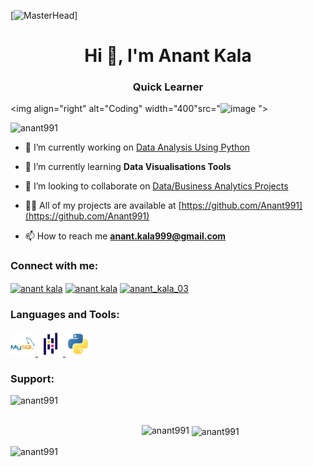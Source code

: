 [![MasterHead]("https://www.canva.com/design/DAFff8YZ9Sg/4kbMSZ0Mdgx13sJ96LhruA/edit?utm_content=DAFff8YZ9Sg&utm_campaign=designshare&utm_medium=link2&utm_source=sharebutton")]
<h1 align="center">Hi 👋, I'm Anant Kala</h1>
<h3 align="center">Quick Learner</h3>

<img align="right" alt="Coding" width="400"src="![image](https://user-images.githubusercontent.com/129866324/230710049-c1a508cb-2ad6-4fc4-adf5-72895be641b3.png)
">

<p align="left"> <img src="https://komarev.com/ghpvc/?username=anant991&label=Profile%20views&color=0e75b6&style=flat" alt="anant991" /> </p>

- 🔭 I’m currently working on [Data Analysis Using Python](https://github.com/Anant991)

- 🌱 I’m currently learning **Data Visualisations Tools**

- 👯 I’m looking to collaborate on [Data/Business Analytics Projects](https://github.com/Anant991)

- 👨‍💻 All of my projects are available at [https://github.com/Anant991](https://github.com/Anant991)

- 📫 How to reach me **anant.kala999@gmail.com**

<h3 align="left">Connect with me:</h3>
<p align="left">
<a href="https://linkedin.com/in/anant kala" target="blank"><img align="center" src="https://raw.githubusercontent.com/rahuldkjain/github-profile-readme-generator/master/src/images/icons/Social/linked-in-alt.svg" alt="anant kala" height="30" width="40" /></a>
<a href="https://kaggle.com/anant kala" target="blank"><img align="center" src="https://raw.githubusercontent.com/rahuldkjain/github-profile-readme-generator/master/src/images/icons/Social/kaggle.svg" alt="anant kala" height="30" width="40" /></a>
<a href="https://instagram.com/anant_kala_03" target="blank"><img align="center" src="https://raw.githubusercontent.com/rahuldkjain/github-profile-readme-generator/master/src/images/icons/Social/instagram.svg" alt="anant_kala_03" height="30" width="40" /></a>
</p>

<h3 align="left">Languages and Tools:</h3>
<p align="left"> <a href="https://www.mysql.com/" target="_blank" rel="noreferrer"> <img src="https://raw.githubusercontent.com/devicons/devicon/master/icons/mysql/mysql-original-wordmark.svg" alt="mysql" width="40" height="40"/> </a> <a href="https://pandas.pydata.org/" target="_blank" rel="noreferrer"> <img src="https://raw.githubusercontent.com/devicons/devicon/2ae2a900d2f041da66e950e4d48052658d850630/icons/pandas/pandas-original.svg" alt="pandas" width="40" height="40"/> </a> <a href="https://www.python.org" target="_blank" rel="noreferrer"> <img src="https://raw.githubusercontent.com/devicons/devicon/master/icons/python/python-original.svg" alt="python" width="40" height="40"/> </a> </p>

<h3 align="left">Support:</h3>
<p><a href="https://www.buymeacoffee.com/anant991"> <img align="left" src="https://cdn.buymeacoffee.com/buttons/v2/default-yellow.png" height="50" width="210" alt="anant991" /></a></p><br><br>

<p><img align="left" src="https://github-readme-stats.vercel.app/api/top-langs?username=anant991&show_icons=true&locale=en&layout=compact" alt="anant991" /></p>

<p>&nbsp;<img align="center" src="https://github-readme-stats.vercel.app/api?username=anant991&show_icons=true&locale=en" alt="anant991" /></p>

<p><img align="center" src="https://github-readme-streak-stats.herokuapp.com/?user=anant991&" alt="anant991" /></p>



